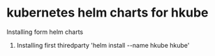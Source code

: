 # kubernetes helm charts for hkube

 Installing form helm charts  
1. Installing first thiredparty 
   'helm install --name hkube  hkube'  
